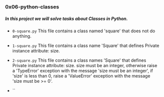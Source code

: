 ### 0x06-python-classes

##### In this project we will solve tasks about __Classes__ in Python.

* `0-square.py` This file contains a class named 'square' that does not do anything.

* `1-square.py` This file contains a class name 'Square' that defines Private instance attribute: size.

* `2-square.py` This file contains a class names 'Square' that defines Private instance attribute: size. size must be an integer, otherwise raise a 'TypeError' exception with the message 'size must be an integer', if 'size' is less than 0, raise a 'ValueError' exception with the message 'size must be >= 0'.

* ``
